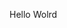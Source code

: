 Hello Wolrd
































































































































































































































































































































































































































































































































































































































































































































































































































































































































































































































































































































































































































































































































































































































































































































































































































































